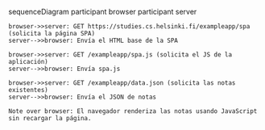 sequenceDiagram
    participant browser
    participant server

    browser->>server: GET https://studies.cs.helsinki.fi/exampleapp/spa (solicita la página SPA)
    server-->>browser: Envía el HTML base de la SPA

    browser->>server: GET /exampleapp/spa.js (solicita el JS de la aplicación)
    server-->>browser: Envía spa.js

    browser->>server: GET /exampleapp/data.json (solicita las notas existentes)
    server-->>browser: Envía el JSON de notas

    Note over browser: El navegador renderiza las notas usando JavaScript sin recargar la página.
